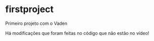 # firstproject

Primeiro projeto com o Vaden

Há modificações que foram feitas no código que não estão no vídeo!

